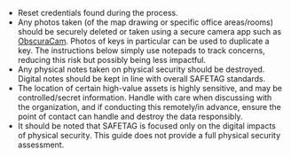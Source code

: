 * Reset credentials found during the process.
* Any photos taken (of the map drawing or specific office areas/rooms) should be securely deleted or taken using a secure camera app such as [ObscuraCam](https://guardianproject.info/apps/obscuracam/). Photos of keys in particular can be used to duplicate a key. The instructions below simply use notepads to track concerns, reducing this risk but possibly being less impactful.
* Any physical notes taken on physical security should be destroyed. Digital notes should be kept in line with overall SAFETAG standards.
* The location of certain high-value assets is highly sensitive, and may be controlled/secret information. Handle with care when discussing with the organization, and if conducting this remotely/in advance, ensure the point of contact can handle and destroy the data responsibly.
* It should be noted that SAFETAG is focused only on the digital impacts of physical security.  This guide does not provide a full physical security assessment.
